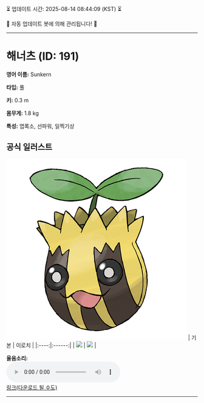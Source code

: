 
⏳ 업데이트 시간: 2025-08-14 08:44:09 (KST) ⏳

🤖 자동 업데이트 봇에 의해 관리됩니다! 🤖

---

# 해너츠 (ID: 191)
**영어 이름:** Sunkern

**타입:** 풀

**키:** 0.3 m

**몸무게:** 1.8 kg

**특성:** 엽록소, 선파워, 일찍기상

## 공식 일러스트
![](https://raw.githubusercontent.com/PokeAPI/sprites/master/sprites/pokemon/other/official-artwork/191.png)
| 기본 | 이로치 |
|:----:|:------:|
| <img src="http://play.pokemonshowdown.com/sprites/ani/sunkern.gif" width="200"> | <img src="http://play.pokemonshowdown.com/sprites/ani-shiny/sunkern.gif" width="200"> |

**울음소리:**<br><audio controls src="https://raw.githubusercontent.com/PokeAPI/cries/main/cries/pokemon/latest/191.ogg"></audio><br> [링크(다운로드 될 수도)](https://raw.githubusercontent.com/PokeAPI/cries/main/cries/pokemon/latest/191.ogg)


---
